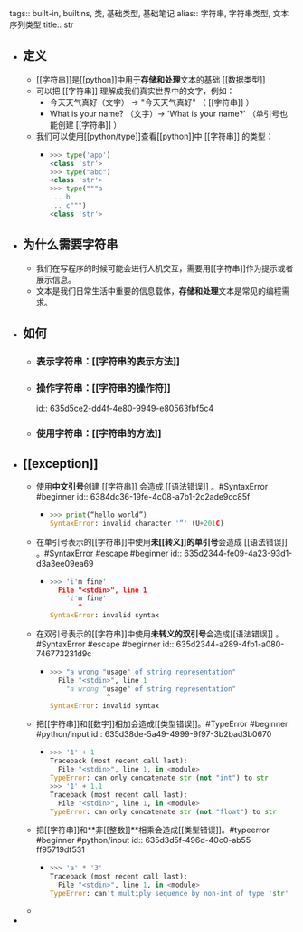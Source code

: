 tags:: built-in, builtins, 类, 基础类型, 基础笔记
alias:: 字符串, 字符串类型, 文本序列类型
title:: str

- ## 定义
	- [[字符串]]是[[python]]中用于**存储和处理**文本的基础 [[数据类型]]
	- 可以把 [[字符串]] 理解成我们真实世界中的文字，例如：
		- 今天天气真好（文字） -> "今天天气真好" （ [[字符串]] ）
		- What is your name? （文字）-> 'What is your name?' （单引号也能创建 [[字符串]] ）
	- 我们可以使用[[python/type]]查看[[python]]中 [[字符串]] 的类型：
		- ```python
		  >>> type('app')
		  <class 'str'>
		  >>> type("abc")
		  <class 'str'>
		  >>> type("""a
		  ... b
		  ... c""")
		  <class 'str'>
		  ```
- ## 为什么需要字符串
	- 我们在写程序的时候可能会进行人机交互，需要用[[字符串]]作为提示或者展示信息。
	- 文本是我们日常生活中重要的信息载体，**存储和处理**文本是常见的编程需求。
- ## 如何
	- ### 表示字符串：[[字符串的表示方法]]
	- ### 操作字符串：[[字符串的操作符]]
	  id:: 635d5ce2-dd4f-4e80-9949-e80563fbf5c4
	- ### 使用字符串：[[字符串的方法]]
- ## [[exception]]
	- 使用**中文引号**创建 [[字符串]] 会造成 [[语法错误]] 。#SyntaxError #beginner
	  id:: 6384dc36-19fe-4c08-a7b1-2c2ade9cc85f
		- ```python
		  >>> print(“hello world”)
		  SyntaxError: invalid character '“' (U+201C)
		  ```
	- 在单引号表示的[[字符串]]中使用**未[[转义]]的单引号**会造成 [[语法错误]] 。#SyntaxError #escape #beginner
	  id:: 635d2344-fe09-4a23-93d1-d3a3ee09ea69
		- ```python
		  >>> 'i'm fine'
		    File "<stdin>", line 1
		      'i'm fine'
		         ^
		  SyntaxError: invalid syntax
		  ```
	- 在双引号表示的[[字符串]]中使用**未转义的双引号**会造成[[语法错误]] 。#SyntaxError #escape #beginner
	  id:: 635d2344-a289-4fb1-a080-746773231d9c
		- ```python
		  >>> "a wrong "usage" of string representation"
		    File "<stdin>", line 1
		      "a wrong "usage" of string representation"
		                ^
		  SyntaxError: invalid syntax
		  ```
	- 把[[字符串]]和[[数字]]相加会造成[[类型错误]]。#TypeError #beginner #python/input
	  id:: 635d38de-5a49-4999-9f97-3b2bad3b0670
		- ```python
		  >>> '1' + 1
		  Traceback (most recent call last):
		    File "<stdin>", line 1, in <module>
		  TypeError: can only concatenate str (not "int") to str
		  >>> '1' + 1.1
		  Traceback (most recent call last):
		    File "<stdin>", line 1, in <module>
		  TypeError: can only concatenate str (not "float") to str
		  ```
	- 把[[字符串]]和**非[[整数]]**相乘会造成[[类型错误]]。#typeerror #beginner #python/input
	  id:: 635d3d5f-496d-40c0-ab55-ff95719df531
		- ```python
		  >>> 'a' * '3'
		  Traceback (most recent call last):
		    File "<stdin>", line 1, in <module>
		  TypeError: can't multiply sequence by non-int of type 'str'
		  ```
	-
-